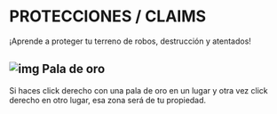 # PROTECCIONES / CLAIMS 
¡Aprende a proteger tu terreno de robos, destrucción y atentados!

## ![img](https://media.discordapp.net/attachments/1004710896037273700/1007765589655310366/IMG_20220812_233143_2_32x32.png) Pala de oro 

Si haces click derecho con una pala de oro en un lugar y otra vez click derecho en otro lugar, esa zona será de tu propiedad.
